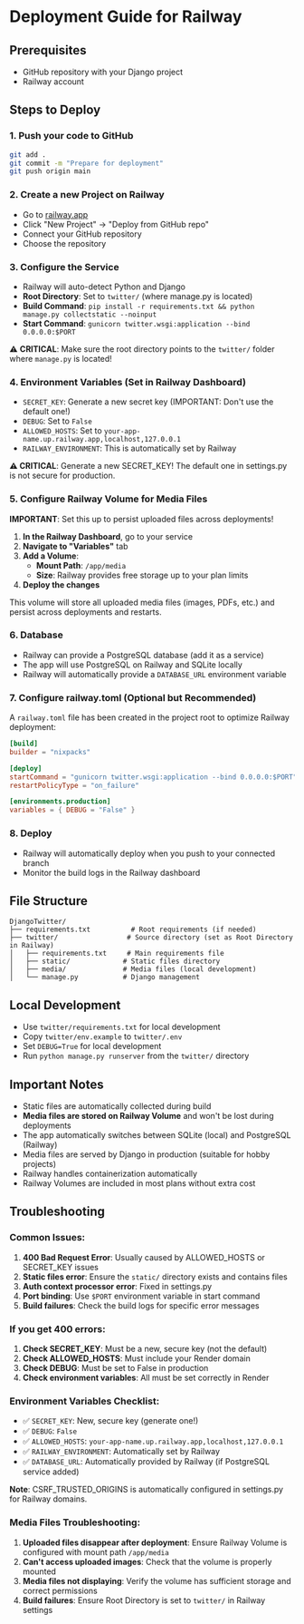 # Deployment Guide for Railway

## Prerequisites
- GitHub repository with your Django project
- Railway account

## Steps to Deploy

### 1. Push your code to GitHub
```bash
git add .
git commit -m "Prepare for deployment"
git push origin main
```

### 2. Create a new Project on Railway
- Go to [railway.app](https://railway.app)
- Click "New Project" → "Deploy from GitHub repo"
- Connect your GitHub repository
- Choose the repository

### 3. Configure the Service
- Railway will auto-detect Python and Django
- **Root Directory**: Set to `twitter/` (where manage.py is located)
- **Build Command**: `pip install -r requirements.txt && python manage.py collectstatic --noinput`
- **Start Command**: `gunicorn twitter.wsgi:application --bind 0.0.0.0:$PORT`

⚠️ **CRITICAL**: Make sure the root directory points to the `twitter/` folder where `manage.py` is located!

### 4. Environment Variables (Set in Railway Dashboard)
- `SECRET_KEY`: Generate a new secret key (IMPORTANT: Don't use the default one!)
- `DEBUG`: Set to `False`
- `ALLOWED_HOSTS`: Set to `your-app-name.up.railway.app,localhost,127.0.0.1`
- `RAILWAY_ENVIRONMENT`: This is automatically set by Railway

**⚠️ CRITICAL**: Generate a new SECRET_KEY! The default one in settings.py is not secure for production.

### 5. Configure Railway Volume for Media Files
**IMPORTANT**: Set this up to persist uploaded files across deployments!

1. **In the Railway Dashboard**, go to your service
2. **Navigate to "Variables"** tab
3. **Add a Volume**:
   - **Mount Path**: `/app/media`
   - **Size**: Railway provides free storage up to your plan limits
4. **Deploy the changes**

This volume will store all uploaded media files (images, PDFs, etc.) and persist across deployments and restarts.

### 6. Database
- Railway can provide a PostgreSQL database (add it as a service)
- The app will use PostgreSQL on Railway and SQLite locally
- Railway will automatically provide a `DATABASE_URL` environment variable

### 7. Configure railway.toml (Optional but Recommended)
A `railway.toml` file has been created in the project root to optimize Railway deployment:

```toml
[build]
builder = "nixpacks"

[deploy]
startCommand = "gunicorn twitter.wsgi:application --bind 0.0.0.0:$PORT"
restartPolicyType = "on_failure"

[environments.production]
variables = { DEBUG = "False" }
```

### 8. Deploy
- Railway will automatically deploy when you push to your connected branch
- Monitor the build logs in the Railway dashboard

## File Structure
```
DjangoTwitter/
├── requirements.txt          # Root requirements (if needed)
├── twitter/                 # Source directory (set as Root Directory in Railway)
│   ├── requirements.txt     # Main requirements file
│   ├── static/             # Static files directory
│   ├── media/              # Media files (local development)
│   └── manage.py           # Django management
```

## Local Development
- Use `twitter/requirements.txt` for local development
- Copy `twitter/env.example` to `twitter/.env`
- Set `DEBUG=True` for local development
- Run `python manage.py runserver` from the `twitter/` directory

## Important Notes
- Static files are automatically collected during build
- **Media files are stored on Railway Volume** and won't be lost during deployments
- The app automatically switches between SQLite (local) and PostgreSQL (Railway)
- Media files are served by Django in production (suitable for hobby projects)
- Railway handles containerization automatically
- Railway Volumes are included in most plans without extra cost

## Troubleshooting

### Common Issues:
1. **400 Bad Request Error**: Usually caused by ALLOWED_HOSTS or SECRET_KEY issues
2. **Static files error**: Ensure the `static/` directory exists and contains files
3. **Auth context processor error**: Fixed in settings.py
4. **Port binding**: Use `$PORT` environment variable in start command
5. **Build failures**: Check the build logs for specific error messages

### If you get 400 errors:
1. **Check SECRET_KEY**: Must be a new, secure key (not the default)
2. **Check ALLOWED_HOSTS**: Must include your Render domain
3. **Check DEBUG**: Must be set to False in production
4. **Check environment variables**: All must be set correctly in Render

### Environment Variables Checklist:
- ✅ `SECRET_KEY`: New, secure key (generate one!)
- ✅ `DEBUG`: `False`
- ✅ `ALLOWED_HOSTS`: `your-app-name.up.railway.app,localhost,127.0.0.1`
- ✅ `RAILWAY_ENVIRONMENT`: Automatically set by Railway
- ✅ `DATABASE_URL`: Automatically provided by Railway (if PostgreSQL service added)

**Note**: CSRF_TRUSTED_ORIGINS is automatically configured in settings.py for Railway domains.

### Media Files Troubleshooting:
1. **Uploaded files disappear after deployment**: Ensure Railway Volume is configured with mount path `/app/media`
2. **Can't access uploaded images**: Check that the volume is properly mounted
3. **Media files not displaying**: Verify the volume has sufficient storage and correct permissions
4. **Build failures**: Ensure Root Directory is set to `twitter/` in Railway settings
